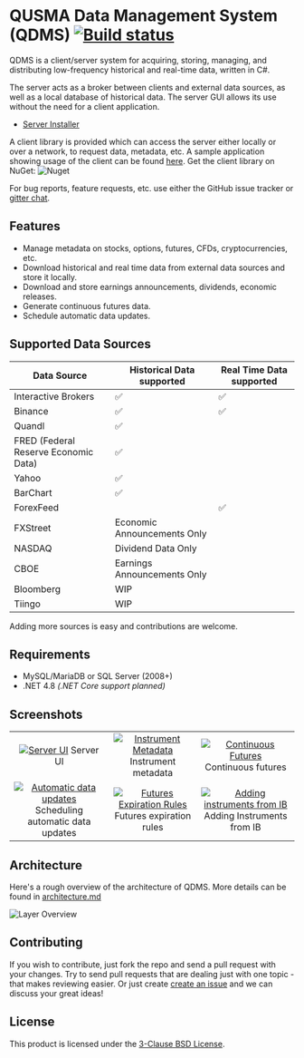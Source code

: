 QUSMA Data Management System (QDMS) [![Build status](https://ci.appveyor.com/api/projects/status/303iq159kj0giugu?svg=true)](https://ci.appveyor.com/project/qusma/qdms)
===================================

QDMS is a client/server system for acquiring, storing, managing, and distributing low-frequency historical and real-time data, written in C#. 

The server acts as a broker between clients and external data sources, as well as a local database of historical data. The server GUI allows its use without the need for a client application.

* [Server Installer](http://qusma.com/QDMS/setup.exe)

A client library is provided which can access the server either locally or over a network, to request data, metadata, etc. A sample application showing usage of the client can be found [here](https://github.com/qusma/qdms/blob/master/SampleApp/Program.cs). Get the client library on NuGet: ![Nuget](https://img.shields.io/nuget/v/QDMSClient)

For bug reports, feature requests, etc. use either the GitHub issue tracker or [gitter chat](https://gitter.im/qusma/community).


Features
--------
* Manage metadata on stocks, options, futures, CFDs, cryptocurrencies, etc.
* Download historical and real time data from external data sources and store it locally.
* Download and store earnings announcements, dividends, economic releases.
* Generate continuous futures data.
* Schedule automatic data updates.


Supported Data Sources
----------------------

| Data Source                           | Historical Data supported | Real Time Data supported |
|-------------------------------------- | ------------------------- | ------------------------ |
| Interactive Brokers                   | :white_check_mark:   		| :white_check_mark:       |
| Binance                               | :white_check_mark:   		| :white_check_mark: |
| Quandl                                | :white_check_mark:   		|                    |
| FRED (Federal Reserve Economic Data)  | :white_check_mark:   		|                    |
| Yahoo                                 | :white_check_mark:   		|                    |
| BarChart                              | :white_check_mark:   		|                    |
| ForexFeed    							| 				    		| :white_check_mark: |
| FXStreet                             |         Economic Announcements Only             		|                    |
| NASDAQ                             |         Dividend Data Only             		|                    |
| CBOE                             |         Earnings Announcements Only             		|                    |
| Bloomberg                             |         WIP             		|                    |
| Tiingo                             |         WIP             		|                    |

Adding more sources is easy and contributions are welcome.


Requirements
------------------------
* MySQL/MariaDB or SQL Server (2008+)
* .NET 4.8 *(.NET Core support planned)*


Screenshots
-----------
| | | |
|:-------------------------:|:-------------------------:|:-------------------------:|
|<a href="https://qusma.com/images/main-server-ui.png"><img alt="Server UI" src="https://qusma.com/images/thumbnails/main-server-ui.png"></a> Server UI |  <a href="https://qusma.com/images/instrument-metadata.png"><img alt="Instrument Metadata" src="https://qusma.com/images/thumbnails/instrument-metadata.png"></a> Instrument metadata|<a href="https://qusma.com/images/continuous-futures-options.png"><img alt="Continuous Futures" src="https://qusma.com/images/thumbnails/continuous-futures-options.png"></a> Continuous futures|
|<a href="https://qusma.com/images/jobs.png"><img alt="Automatic data updates" src="https://qusma.com/images/thumbnails/jobs.png"></a> Scheduling automatic data updates |  <a href="https://qusma.com/images/futures-expiration-rules.png"><img alt="Futures Expiration Rules" src="https://qusma.com/images/thumbnails/futures-expiration-rules.png"></a> Futures expiration rules |<a href="https://qusma.com/images/ib-instrument-addition.png"><img alt="Adding instruments from IB" src="https://qusma.com/images/thumbnails/ib-instrument-addition.png"></a> Adding Instruments from IB|






Architecture
------------
Here's a rough overview of the architecture of QDMS. More details can be found in [architecture.md](https://github.com/qusma/qdms/blob/master/architecture.md)

![Layer Overview](https://qusma.com/images/qdms-architecture-diagram.png)



Contributing
------------

If you wish to contribute, just fork the repo and send a pull request with your changes. Try to send pull requests that are dealing just with one topic - that makes reviewing easier.
Or just create [create an issue](https://github.com/qusma/qdms/issues/new) and we can discuss your great ideas!


License
-------
This product is licensed under the [3-Clause BSD License](LICENSE).
